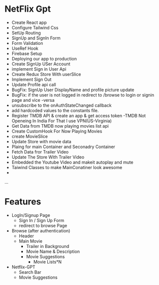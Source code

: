 # NetFlix Gpt

- Create React app
- Configure Tailwind Css
- SetUp Routing
- SignUp and SignIn Form
- Form Validation
- UseRef Hook
- Firebase Setup
- Deploying our app to production
- Create SignUp USer Account
- implement Sign in User Api
- Create Redux Store With userSlice
- Implement Sign Out
- Update Profile api call
- BugFix: SignUp User DisplayName and profile picture update
- BugFix: if the user is not logged in redirect to /browse to login or  signin   page and vice -versa
- unsubscribe to the onAuthStateChanged callback
- add hardcoded values to the constants file.
- Register TMDB API & create an app & get access token
  -TMDB Not Openeing In India For That I use VPN(US-Virginia)
- Get Data from TMDB now playing movies list api
- Create CustomHook For Now Playing Movies
- create MovieSlice
- Update Store with movie data 
- Plaing for main Container and Seconadry Container
- Fetch Data fror Trailer Video
- Update The Store With Trailer Video
- Embedded the Youtube Video and makeit autoplay and mute
- Taiwind Classes to make MainConatiner look awesome
- 
...

# Features

- LogIn/Signup Page
  - Sign In / Sign Up Form
  - redirect to browse Page
- Browse (after authentication)
  - Header
  - Main Movie
    - Trailer in Background
    - Movie Name & Description
    - Movie Suggestions
      - Movie Lists\*N
- Netflix-GPT
  - Search Bar
  - Movie Suggestions
